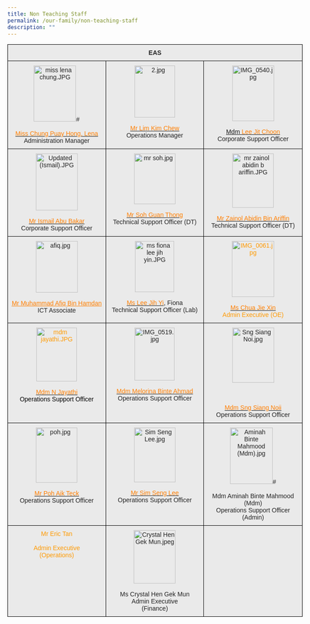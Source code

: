 ```yaml
---
title: Non Teaching Staff
permalink: /our-family/non-teaching-staff
description: ""
---
```

<style type="text/css">
.tg  {border-collapse:collapse;border-spacing:0;}
.tg td{border-color:black;border-style:solid;border-width:1px;font-family:Arial, sans-serif;font-size:14px;
  overflow:hidden;padding:10px 5px;word-break:normal;}
.tg th{border-color:black;border-style:solid;border-width:1px;font-family:Arial, sans-serif;font-size:14px;
  font-weight:normal;overflow:hidden;padding:10px 5px;word-break:normal;}
.tg .tg-n4qt{background-color:#EAEAEA;color:#222;font-weight:bold;text-align:center;vertical-align:top}
.tg .tg-ii8k{background-color:#EAEAEA;color:#222;text-align:center;vertical-align:top}
.tg .tg-grxz{background-color:#EAEAEA;color:#F90;text-align:center;vertical-align:top}
</style>
<table class="tg" style="undefined;table-layout: fixed; width: 664px">
<colgroup>
<col style="width: 221px">
<col style="width: 221px">
<col style="width: 222px">
</colgroup>
<thead>
  <tr>
		<th class="tg-n4qt" colspan="3"><center>EAS</center></th>
  </tr>
</thead>
<tbody>
  <tr>
    <td class="tg-ii8k"><img src="https://christchurchsec.moe.edu.sg/qql/slot/u533/our%20family/non-teaching%20staff/EAS/miss%20lena%20chung.JPG" alt="miss lena chung.JPG" width="95" height="126"># <br><br><a href="mailto:Lena_CHUNG@schools.gov.sg" target="_blank" rel="noopener noreferrer"><span style="text-decoration:none;color:#FF7E00">Miss Chung Puay Hong, Lena </span></a><br><span style="background-color:#EAEAEA">Administration Manager</span></td>
    <td class="tg-ii8k"><img src="https://christchurchsec.moe.edu.sg/qql/slot/u533/our%20family/non-teaching%20staff/EAS/2.jpg" alt="2.jpg" width="91" height="117"><br><br><a href="mailto:lim_kim_chew@moe.edu.sg" target="_blank" rel="noopener noreferrer"><span style="text-decoration:none;color:#FF7E00">Mr Lim Kim Chew</span></a><br>Operations Manager</td>
    <td class="tg-ii8k"><img src="https://christchurchsec.moe.edu.sg/qql/slot/u533/our%20family/non-teaching%20staff/EAS/2019/IMG_0540.jpg" alt="IMG_0540.jpg" width="94" height="125"><br><br><a href="mailto:Lee_Jit_Choon@moe.edu.sg" target="_blank" rel="noopener noreferrer">Mdm </a><a href="mailto:Lee_Jit_Choon@moe.edu.sg" target="_blank" rel="noopener noreferrer"><span style="text-decoration:none;color:#FF7E00">Lee Jit Choon</span></a><br><span style="color:#222">Corporate Support Officer </span></td>
  </tr>
  <tr>
    <td class="tg-ii8k"><img src="https://christchurchsec.moe.edu.sg/qql/slot/u533/our%20family/non-teaching%20staff/external_staff/2019/Updated%20(Ismail).JPG" alt="Updated (Ismail).JPG" width="94" height="128"><br><br><a href="mailto:ismail_abu_bakar@schools.gov.sg" target="_blank" rel="noopener noreferrer"><span style="text-decoration:none;color:#FF7E00">Mr Ismail Abu Bakar</span></a><br><span style="color:#222">Corporate Support Officer</span></td>
    <td class="tg-ii8k"><img src="https://christchurchsec.moe.edu.sg/qql/slot/u533/our%20family/non-teaching%20staff/EAS/mr%20soh.jpg" alt="mr soh.jpg" width="93" height="114"><br><br><a href="mailto:soh_guan_thong@moe.edu.sg" target="_blank" rel="noopener noreferrer"><span style="text-decoration:none;color:#FF7E00">M</span></a><a href="mailto:soh_guan_thong@moe.edu.sg" target="_blank" rel="noopener noreferrer"><span style="color:#FF7E00">r Soh Guan Thong </span></a>  <br>Technical Support Officer (DT) <span style="color:#222;background-color:#EAEAEA"> </span></td>
    <td class="tg-ii8k"><img src="https://christchurchsec.moe.edu.sg/qql/slot/u533/our%20family/non-teaching%20staff/external_staff/mr%20zainol%20abidin%20b%20ariffin.JPG" alt="mr zainol abidin b ariffin.JPG" width="93" height="122"><br><br><a href="mailto:zainol_abidin_ariffin@moe.edu.sg" target="_blank" rel="noopener noreferrer"><span style="text-decoration:none;color:#FF7E00">Mr Zainol Abidin Bin Ariffin </span></a><br>Technical Support Officer (DT)</td>
  </tr>
  <tr>
    <td class="tg-ii8k"><img src="https://christchurchsec.moe.edu.sg/qql/slot/u533/our%20family/non-teaching%20staff/EAS/afiq.jpg" alt="afiq.jpg" width="94" height="116"><br><br><a href="mailto:muhammad_afiq_hamdan@schools.gov.sg" target="_blank" rel="noopener noreferrer"><span style="text-decoration:underline;color:#FF7E00">Mr Muhammad Afiq Bin Hamdan</span></a> <br>ICT Associate</td>
    <td class="tg-ii8k"><img src="https://christchurchsec.moe.edu.sg/qql/slot/u690/Staff/ms%20fiona%20lee%20jih%20yin.JPG" alt="ms fiona lee jih yin.JPG" width="88" height="115"><br><br><a href="mailto:fiona_lee_jih_yin@moe.edu.sg" target="_blank" rel="noopener noreferrer"><span style="text-decoration:none;color:#FF7E00">Ms Lee Jih Yi</span></a>, Fiona<br>Technical Support Officer (Lab)</td>
    <td class="tg-grxz"><img src="https://christchurchsec.moe.edu.sg/qql/slot/u533/our%20family/non-teaching%20staff/EAS/2019/IMG_0061.jpg" alt="IMG_0061.jpg" width="95" height="126"><br><br><a href="mailto:chua_jie_xin@schools.gov.sg" target="_blank" rel="noopener noreferrer"><span style="text-decoration:none;color:#FF7E00">Ms Chua Jie Xin</span></a><br>Admin Executive (OE)</td>
  </tr>
  <tr>
    <td class="tg-grxz"><img src="https://christchurchsec.moe.edu.sg/qql/slot/u533/our%20family/non-teaching%20staff/EAS/mdm%20jayathi.JPG" alt="mdm jayathi.JPG" width="91" height="121"><br><br><a href="mailto:n_jayathi@moe.edu.sg" target="_blank" rel="noopener noreferrer"><span style="text-decoration:none;color:#FF7E00">Mdm N Jayathi</span></a><br><span style="color:#000">Operations Support Officer</span></td>
    <td class="tg-ii8k"><img src="https://christchurchsec.moe.edu.sg/qql/slot/u533/our%20family/non-teaching%20staff/EAS/2019/IMG_0519.jpg" alt="IMG_0519.jpg" width="90" height="119"><br><br><a href="mailto:melorina_ahmad@moe.edu.sg" target="_blank" rel="noopener noreferrer"><span style="text-decoration:none;color:#FF7E00">Mdm Melorina Binte Ahmad</span></a><br><span style="color:#222;background-color:#EAEAEA">Operations Support Officer  </span></td>
    <td class="tg-ii8k"><img src="https://christchurchsec.moe.edu.sg/qql/slot/u533/our%20family/non-teaching%20staff/EAS/Sng%20Siang%20Noi.jpg" alt="Sng Siang Noi.jpg" width="94" height="124"><br><br><br><br><a href="mailto:sng_siang_noi@moe.edu.sg" target="_blank" rel="noopener noreferrer"><span style="text-decoration:none;color:#FF7E00">Mdm Sng Siang Noii</span></a><br>Operations Support Officer </td>
  </tr>
  <tr>
    <td class="tg-ii8k"><img src="https://christchurchsec.moe.edu.sg/qql/slot/u690/Staff/poh.jpg" alt="poh.jpg" width="93" height="124"><br><br><a href="mailto:poh_aik_teck@moe.edu.sg" target="_blank" rel="noopener noreferrer"><span style="text-decoration:none;color:#FF7E00">Mr Poh Aik Teck</span></a><a href="mailto:poh_aik_teck@moe.edu.sg" target="_blank" rel="noopener noreferrer"> </a> <br><span style="color:#222;background-color:#EAEAEA">Operations Support Officer   </span></td>
    <td class="tg-ii8k"><img src="https://christchurchsec.moe.edu.sg/qql/slot/u533/our%20family/non-teaching%20staff/EAS/Sim%20Seng%20Lee.jpg" alt="Sim Seng Lee.jpg" width="93" height="123"><br><br><a href="mailto:sim_seng_lee@moe.edu.sg" target="_blank" rel="noopener noreferrer"><span style="text-decoration:none;color:#FF7E00">Mr Sim Seng Lee</span></a><br>Operations Support Officer </td>
    <td class="tg-ii8k"><img src="https://christchurchsec.moe.edu.sg/qql/slot/u533/our%20family/non-teaching%20staff/EAS/2019/Aminah%20Binte%20Mahmood%20(Mdm).jpg" alt="Aminah Binte Mahmood (Mdm).jpg" width="96" height="127"># <br><br>Mdm Aminah Binte Mahmood (Mdm)<br>Operations Support Officer (Admin)<br></td>
  </tr>
  <tr>
    <td class="tg-grxz"><span style="color:#F90">Mr Eric Tan</span><br><br>Admin Executive<br>(Operations)<br></td>
    <td class="tg-ii8k"><img src="https://christchurchsec.moe.edu.sg/qql/slot/u533/our%20family/non-teaching%20staff/EAS/2022/Crystal%20Hen%20Gek%20Mun.jpeg" alt="Crystal Hen Gek Mun.jpeg" width="94" height="120"><br><br>Ms Crystal Hen Gek Mun<br>Admin Executive<br>(Finance)</td>
    <td class="tg-ii8k"></td>
  </tr>
</tbody>
</table>
